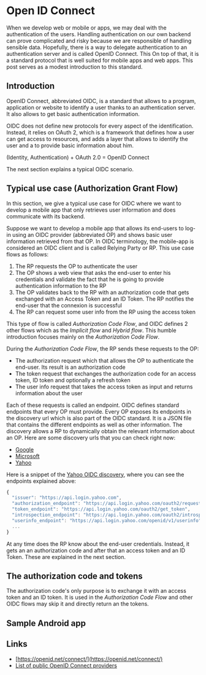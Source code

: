 # Open ID Connect

When we develop web or mobile or apps, we may deal with the authentication of the users. Handling authentication on our own backend can prove complicated and risky because we are responsible of handling sensible data. Hopefully, there is a way to delegate authentication to an authentication server and is called OpenID Connect. This On top of that, it is a standard protocol that is well suited for mobile apps and web apps. This post serves as a modest introduction to this standard.

## Introduction

OpenID Connect, abbreviated OIDC, is a standard that allows to a program, application or website to identify a user thanks to an authentication server. It also allows to get basic authentication information.

OIDC does not define new protocols for every aspect of the identification. Instead, it relies on OAuth 2, which is a framework that defines how a user can get access to resources, and adds a layer that allows to identify the user and a to provide basic information about him.

(Identity, Authentication) + OAuth 2.0 = OpenID Connect

The next section explains a typical OIDC scenario.

## Typical use case (Authorization Grant Flow)

In this section, we give a typical use case for OIDC where we want to develop a mobile app that only retrieves user information and does communicate with its backend.

Suppose we want to develop a mobile app that allows its end-users to log-in using an OIDC provider (abbreviated OP) and shows basic user information retrieved from that OP. In OIDC terminology, the mobile-app is considered an OIDC client and is called Relying Party or RP. This use case flows as follows:

1. The RP requests the OP to authenticate the user
2. The OP shows a web view that asks the end-user to enter his credentials and validate the fact that he is going to provide authentication information to the RP
3. The OP validates back to the RP with an authorization code that gets exchanged with an Access Token and an ID Token. The RP notifies the end-user that the connexion is successful
4. The RP can request some user info from the RP using the access token

This type of flow is called _Authorization Code Flow_, and OIDC defines 2 other flows which as the _Implicit flow_ and _Hybrid flow_. This humble introduction focuses mainly on the _Authorization Code Flow_.

During the _Authorization Code Flow_, the RP sends these requests to the OP:

- The authorization request which that allows the OP to authenticate the end-user. Its result is an authorization code
- The token request that exchanges the authorization code for an access token, ID token and optionally a refresh token
- The user info request that takes the access token as input and returns information about the user

Each of these requests is called an endpoint. OIDC defines standard endpoints that every OP must provide. Every OP exposes its endpoints in the discovery url which is also part of the OIDC standard. It is a JSON file that contains the different endpoints as well as other information. The discovery allows a RP to dynamically obtain the relevant information about an OP. Here are some discovery urls that you can check right now:

- [Google](https://accounts.google.com/.well-known/openid-configuration)
- [Microsoft](https://login.microsoftonline.com/fabrikamb2c.onmicrosoft.com/v2.0/.well-known/openid-configuration)
- [Yahoo](https://login.yahoo.com/.well-known/openid-configuration)

Here is a snippet of the [Yahoo OIDC discovery](https://login.yahoo.com/.well-known/openid-configuration), where you can see the endpoints explained above:

```javascript
{
  "issuer": "https://api.login.yahoo.com",
  "authorization_endpoint": "https://api.login.yahoo.com/oauth2/request_auth",
  "token_endpoint": "https://api.login.yahoo.com/oauth2/get_token",
  "introspection_endpoint": "https://api.login.yahoo.com/oauth2/introspect",
  "userinfo_endpoint": "https://api.login.yahoo.com/openid/v1/userinfo",
  ...
}
```

At any time does the RP know about the end-user credentials. Instead, it gets an an authorization code and after that an access token and an ID Token. These are explained in the next section.

## The authorization code and tokens

The authorization code's only purpose is to exchange it with an access token and an ID token. It is used in the _Authorization Code Flow_ and other OIDC flows may skip it and directly return an the tokens.

## Sample Android app

## Links

- [https://openid.net/connect/](https://openid.net/connect/)
- [List of public OpenID Connect providers](https://connect2id.com/products/nimbus-oauth-openid-connect-sdk/openid-connect-providers)
